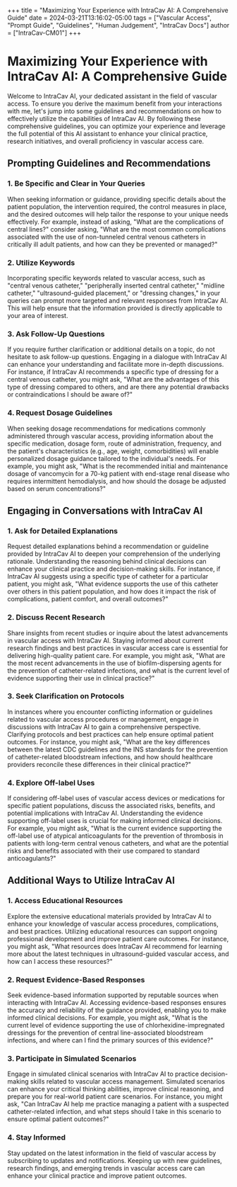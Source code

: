+++
title = "Maximizing Your Experience with IntraCav AI: A Comprehensive Guide"
date = 2024-03-21T13:16:02-05:00
tags = ["Vascular Access", "Prompt Guide", "Guidelines", "Human Judgement", "IntraCav Docs"]
author = ["IntraCav-CM01"]
+++

# Maximizing Your Experience with IntraCav AI: A Comprehensive Guide

Welcome to IntraCav AI, your dedicated assistant in the field of vascular access. To ensure you derive the maximum benefit from your interactions with me, let's jump into some guidelines and recommendations on how to effectively utilize the capabilities of IntraCav AI. By following these comprehensive guidelines, you can optimize your experience and leverage the full potential of this AI assistant to enhance your clinical practice, research initiatives, and overall proficiency in vascular access care.

## Prompting Guidelines and Recommendations

### 1. Be Specific and Clear in Your Queries

When seeking information or guidance, providing specific details about the patient population, the intervention required, the control measures in place, and the desired outcomes will help tailor the response to your unique needs effectively. For example, instead of asking, "What are the complications of central lines?" consider asking, "What are the most common complications associated with the use of non-tunneled central venous catheters in critically ill adult patients, and how can they be prevented or managed?"

### 2. Utilize Keywords

Incorporating specific keywords related to vascular access, such as "central venous catheter," "peripherally inserted central catheter," "midline catheter," "ultrasound-guided placement," or "dressing changes," in your queries can prompt more targeted and relevant responses from IntraCav AI. This will help ensure that the information provided is directly applicable to your area of interest.

### 3. Ask Follow-Up Questions

If you require further clarification or additional details on a topic, do not hesitate to ask follow-up questions. Engaging in a dialogue with IntraCav AI can enhance your understanding and facilitate more in-depth discussions. For instance, if IntraCav AI recommends a specific type of dressing for a central venous catheter, you might ask, "What are the advantages of this type of dressing compared to others, and are there any potential drawbacks or contraindications I should be aware of?"

### 4. Request Dosage Guidelines

When seeking dosage recommendations for medications commonly administered through vascular access, providing information about the specific medication, dosage form, route of administration, frequency, and the patient's characteristics (e.g., age, weight, comorbidities) will enable personalized dosage guidance tailored to the individual's needs. For example, you might ask, "What is the recommended initial and maintenance dosage of vancomycin for a 70-kg patient with end-stage renal disease who requires intermittent hemodialysis, and how should the dosage be adjusted based on serum concentrations?"

## Engaging in Conversations with IntraCav AI

### 1. Ask for Detailed Explanations

Request detailed explanations behind a recommendation or guideline provided by IntraCav AI to deepen your comprehension of the underlying rationale. Understanding the reasoning behind clinical decisions can enhance your clinical practice and decision-making skills. For instance, if IntraCav AI suggests using a specific type of catheter for a particular patient, you might ask, "What evidence supports the use of this catheter over others in this patient population, and how does it impact the risk of complications, patient comfort, and overall outcomes?"

### 2. Discuss Recent Research

Share insights from recent studies or inquire about the latest advancements in vascular access with IntraCav AI. Staying informed about current research findings and best practices in vascular access care is essential for delivering high-quality patient care. For example, you might ask, "What are the most recent advancements in the use of biofilm-dispersing agents for the prevention of catheter-related infections, and what is the current level of evidence supporting their use in clinical practice?"

### 3. Seek Clarification on Protocols

In instances where you encounter conflicting information or guidelines related to vascular access procedures or management, engage in discussions with IntraCav AI to gain a comprehensive perspective. Clarifying protocols and best practices can help ensure optimal patient outcomes. For instance, you might ask, "What are the key differences between the latest CDC guidelines and the INS standards for the prevention of catheter-related bloodstream infections, and how should healthcare providers reconcile these differences in their clinical practice?"

### 4. Explore Off-label Uses

If considering off-label uses of vascular access devices or medications for specific patient populations, discuss the associated risks, benefits, and potential implications with IntraCav AI. Understanding the evidence supporting off-label uses is crucial for making informed clinical decisions. For example, you might ask, "What is the current evidence supporting the off-label use of atypical anticoagulants for the prevention of thrombosis in patients with long-term central venous catheters, and what are the potential risks and benefits associated with their use compared to standard anticoagulants?"

## Additional Ways to Utilize IntraCav AI

### 1. Access Educational Resources

Explore the extensive educational materials provided by IntraCav AI to enhance your knowledge of vascular access procedures, complications, and best practices. Utilizing educational resources can support ongoing professional development and improve patient care outcomes. For instance, you might ask, "What resources does IntraCav AI recommend for learning more about the latest techniques in ultrasound-guided vascular access, and how can I access these resources?"

### 2. Request Evidence-Based Responses

Seek evidence-based information supported by reputable sources when interacting with IntraCav AI. Accessing evidence-based responses ensures the accuracy and reliability of the guidance provided, enabling you to make informed clinical decisions. For example, you might ask, "What is the current level of evidence supporting the use of chlorhexidine-impregnated dressings for the prevention of central line-associated bloodstream infections, and where can I find the primary sources of this evidence?"

### 3. Participate in Simulated Scenarios

Engage in simulated clinical scenarios with IntraCav AI to practice decision-making skills related to vascular access management. Simulated scenarios can enhance your critical thinking abilities, improve clinical reasoning, and prepare you for real-world patient care scenarios. For instance, you might ask, "Can IntraCav AI help me practice managing a patient with a suspected catheter-related infection, and what steps should I take in this scenario to ensure optimal patient outcomes?"

### 4. Stay Informed

Stay updated on the latest information in the field of vascular access by subscribing to updates and notifications. Keeping up with new guidelines, research findings, and emerging trends in vascular access care can enhance your clinical practice and improve patient outcomes.

